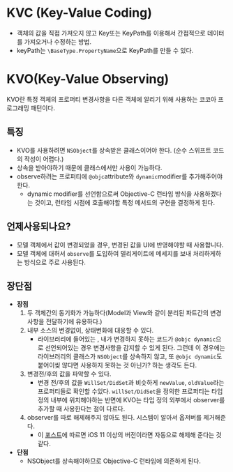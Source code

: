 # KVC (Key-Value Coding)
- 객체의 값을 직접 가져오지 않고 Key또는 KeyPath를 이용해서 간접적으로 데이터를 가져오거나 수정하는 방법.
- keyPath는 `\BaseType.PropertyName`으로 KeyPath를 만들 수 있다.


# KVO(Key-Value Observing)

KVO란 특정 객체의 프로퍼티 변경사항을 다른 객체에 알리기 위해 사용하는 코코아 프로그래밍 패턴이다.

## 특징
- KVO를 사용하려면 `NSObject`를 상속받은 클래스이어야 한다. (순수 스위프트 코드의 작성이 어렵다.)
- 상속을 받아야하기 때문에 클래스에서만 사용이 가능하다.
- observe하려는 프로퍼티에 `@objc`attribute와 `dynamic`modifier를 추가해주어야한다.
    - dynamic modifier를 선언함으로써 Objective-C 런타임 방식을 사용하겠다는 것이고, 런타임 시점에 호출해야할 특정 메서드의 구현을 결정하게 된다.

## 언제사용되나요?
- 모델 객체에서 값이 변경되었을 경우, 변경된 값을 UI에 반영해야할 때 사용합니다.
- 모델 객체에 대허서 `observe`를 도입하여 델리게이트에 메세지를 보내 처리하게하는 방식으로 주로 사용된다.

## 장단점
- **장점**
    1. 두 객체간의 동기화가 가능하다(Model과 View와 같이 분리된 파트간의 변경사항을 전달하기에 유용하다.)
    2. 내부 소스의 변경없이, 상태변화에 대응할 수 있다.
        - 라이브러리에 들어있는 , 내가 변경하지 못하는 코드가 `@objc dynamic`으로 선언되어있는 경우 변경사항을 감지할 수 있게 된다. 그런데 이 경우에는 라이브러리의 클래스가 `NSObject`를 상속하지 않고, 또 `@objc dynamic`도 붙어이씾 않다면 사용하지 못하는 것 아닌가? 하는 생각도 든다.
    3. 변경전/후의 값을 파악할 수 있다.
        - 변경 전/후의 값을 `WillSet/DidSet`과 비슷하게 `newValue`, `oldValue`라는 프로퍼티들로 확인할 수있다. `willSet/DidSet`을 정의한 프로퍼티는 타입 정의 내부에 위치해야하는 반면에 KVO는 타입 정의 외부에서 observer를 추가할 때 사용한다는 점이 다르다.
    4. observer를 따로 해제해주지 않아도 된다. 시스템이 알아서 옵저버를 제거해준다.
        - 이 [포스트](https://fpotter.org/posts/when-is-kvo-unregistration-automatic)에 따르면 iOS 11 이상의 버전이라면 자동으로 해제해 준다는 것 같다.
- **단점**
    - NSObject를 상속해야하므로 Objective-C 런타임에 의존하게 된다.
